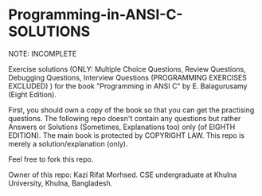 # Programming-in-ANSI-C-SOLUTIONS

NOTE: INCOMPLETE

Exercise solutions (ONLY: Multiple Choice Questions, Review Questions, Debugging Questions, Interview Questions (PROGRAMMING EXERCISES EXCLUDED) )  for the book "Programming in ANSI C" by E. Balagurusamy (Eight Edition).

First, you should own a copy of the book so that you can get the practising questions. The following repo doesn't contain any questions but rather Answers or Solutions (Sometimes, Explanations too) only (of EIGHTH EDITION). The main book is protected by COPYRIGHT LAW. This repo is merely a solution/explanation (only).

Feel free to fork this repo.

Owner of this repo: Kazi Rifat Morhsed. CSE undergraduate at Khulna University, Khulna, Bangladesh.


